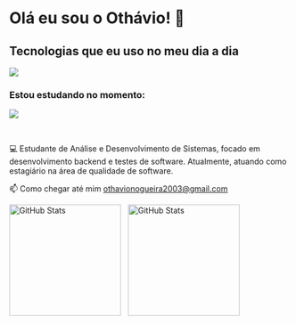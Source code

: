 # Olá eu sou o Othávio! 👋

## Tecnologias que eu uso no meu dia a dia

<div style="display: inline_block">
<p align="left">
  <a href="https://skillicons.dev">
    <img src="https://skillicons.dev/icons?i=cs,dotnet,azure,mysql,postman&theme=light" />
  </a>
</p>
</div>

### Estou estudando no momento:
<div style="display: inline_block">
<p align="left">
  <a href="https://skillicons.dev">
    <img src="https://skillicons.dev/icons?i=cs,dotnet,mysql,mongodb,git,js&theme=light" />
  </a>
</p>
</div><br/>

💻 Estudante de Análise e Desenvolvimento de Sistemas, focado em desenvolvimento backend e testes de software. Atualmente, atuando como estagiário na área de qualidade de software.

📫 Como chegar até mim othavionogueira2003@gmail.com



<p>
  <img 
    align="left" 
    alt="GitHub Stats" 
    height="200" 
    style="padding-right: 10px;" 
    src="https://github-readme-stats.vercel.app/api?username=othaviolr&show_icons=true&include_all_commits=true&locale=pt-br" 
  />

<img 
      align="left" 
      alt="GitHub Stats" 
      height="200" 
      src="https://github-readme-stats.vercel.app/api/top-langs/?username=othaviolr&layout=compact&custom_title=Tecnologias&langs_count=9" 
  />

</p>
